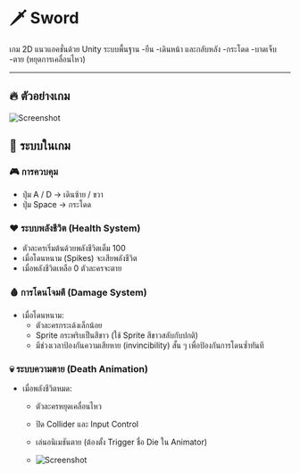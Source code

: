 # 🗡️ Sword

เกม 2D แนวแอคชั่นด้วย Unity  ระบบพื้นฐาน
-ยืน
-เดินหน้า และกลับหลัง
-กระโดด
-บาดเจ็บ
-ตาย (หยุดการเคลื่อนไหว)

---

## 🔥 ตัวอย่างเกม

![Screenshot](images/screenshot1.png)


## 🧩 ระบบในเกม

### 🎮 การควบคุม
- ปุ่ม A / D → เดินซ้าย / ขวา
- ปุ่ม Space → กระโดด

### ❤️ ระบบพลังชีวิต (Health System)
- ตัวละครเริ่มต้นด้วยพลังชีวิตเต็ม 100
- เมื่อโดนหนาม (Spikes) จะเสียพลังชีวิต
- เมื่อพลังชีวิตเหลือ 0 ตัวละครจะตาย

### 🩸 การโดนโจมตี (Damage System)
- เมื่อโดนหนาม:
  - ตัวละครกระเด้งเล็กน้อย
  - Sprite กระพริบเป็นสีขาว (ใช้ Sprite สีขาวสลับกับปกติ)
  - มีช่วงเวลาป้องกันความเสียหาย (invincibility) สั้น ๆ เพื่อป้องกันการโดนซ้ำทันที

### 💀 ระบบความตาย (Death Animation)
- เมื่อพลังชีวิตหมด:
  - ตัวละครหยุดเคลื่อนไหว
  - ปิด Collider และ Input Control
  - เล่นอนิเมชันตาย (ต้องตั้ง Trigger ชื่อ Die ใน Animator)
 
  - ![Screenshot](images/screenshot1.png)


